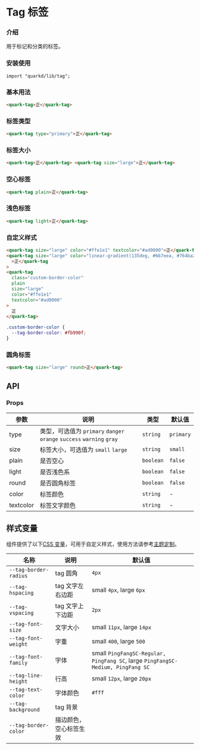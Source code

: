 # Tag 标签

### 介绍

用于标记和分类的标签。

### 安装使用

```tsx
import "quarkd/lib/tag";
```

### 基本用法

```html
<quark-tag>正</quark-tag>
```

### 标签类型

```html
<quark-tag type="primary">正</quark-tag>
```

### 标签大小

```html
<quark-tag>正</quark-tag> <quark-tag size="large">正</quark-tag>
```

### 空心标签

```html
<quark-tag plain>正</quark-tag>
```

### 浅色标签

```html
<quark-tag light>正</quark-tag>
```

### 自定义样式

```html
<quark-tag size="large" color="#ffe1e1" textcolor="#ad0000">正</quark-tag>
<quark-tag size="large" color="linear-gradient(135deg, #667eea, #764ba2)"
  >正</quark-tag
>
<quark-tag
  class="custom-border-color"
  plain
  size="large"
  color="#ffe1e1"
  textcolor="#ad0000"
>
  正
</quark-tag>
```

```css
.custom-border-color {
  --tag-border-color: #fb990f;
}
```

### 圆角标签

```html
<quark-tag size="large" round>正</quark-tag>
```

## API

### Props

| 参数      | 说明                                                                  | 类型      | 默认值    |
| --------- | --------------------------------------------------------------------- | --------- | --------- |
| type      | 类型，可选值为 `primary` `danger` `orange` `success` `warning` `gray` | `string`  | `primary` |
| size      | 标签大小，可选值为 `small` `large`                                    | `string`  | `small`   |
| plain     | 是否空心                                                              | `boolean` | `false`   |
| light     | 是否浅色系                                                            | `boolean` | `false`   |
| round     | 是否圆角标签                                                          | `boolean` | `false`   |
| color     | 标签颜色                                                              | `string`  | -         |
| textcolor | 标签文字颜色                                                          | `string`  | -         |

## 样式变量

组件提供了以下[CSS 变量](https://developer.mozilla.org/zh-CN/docs/Web/CSS/Using_CSS_custom_properties)，可用于自定义样式，使用方法请参考[主题定制](#/zh-CN/guide/theme)。

| 名称                  | 说明                   | 默认值                                                                          |
| --------------------- | ---------------------- | ------------------------------------------------------------------------------- |
| `--tag-border-radius` | tag 圆角               | `4px`                                                                           |
| `--tag-hspacing`      | tag 文字左右边距       | small `4px`, large `6px`                                                        |
| `--tag-vspacing`      | tag 文字上下边距       | `2px`                                                                           |
| `--tag-font-size`     | 文字大小               | small `11px`, large `14px`                                                      |
| `--tag-font-weight`   | 字重                   | small `400`, large `500`                                                        |
| `--tag-font-family`   | 字体                   | small `PingFangSC-Regular, PingFang SC`, large `PingFangSC-Medium, PingFang SC` |
| `--tag-line-height`   | 行高                   | small `12px`, large `20px`                                                      |
| `--tag-text-color`    | 字体颜色               | `#fff`                                                                          |
| `--tag-background`    | tag 背景               |
| `--tag-border-color`  | 描边颜色，空心标签生效 |                                                                                 |
